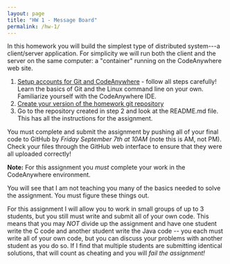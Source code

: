```yaml
---
layout: page
title: "HW 1 - Message Board"
permalink: /hw-1/
---
```


In this homework you will build the simplest type of distributed system---a client/server application. For simplicity we will run both the client and the server on the same computer: a "container" running on the CodeAnywhere web site.

  1. [Setup accounts for Git and CodeAnywhere](/accounts/) - follow all steps carefully! Learn the basics of Git and the Linux command line on your own. Familiarize yourself with the CodeAnywhere IDE.
  2. [Create your version of the homework git repository](https://classroom.github.com/a/Rf9JsXvi)
  3. Go to the repository created in step 2 and look at the README.md file. This has all the instructions for the assignment.

You must complete and submit the assignment by pushing all of your final code to GitHub by *Friday September 7th at 10AM* (note this is AM, not PM).  Check your files through the GitHub web interface to ensure that they were all uploaded correctly!

**Note:** For this assignment you *must* complete your work in the CodeAnywhere environment.

You will see that I am not teaching you many of the basics needed to solve the assignment. You must figure these things out.

For this assignment I will allow you to work in small groups of up to 3 students, but you still must write and submit all of your own code. This means that you may *NOT* divide up the assignment and have one student write the C code and another student write the Java code -- you each must write all of your own code, but you can discuss your problems with another student as you do so.  If I find that multiple students are submitting identical solutions, that will count as cheating and you will *fail the assignment!*

